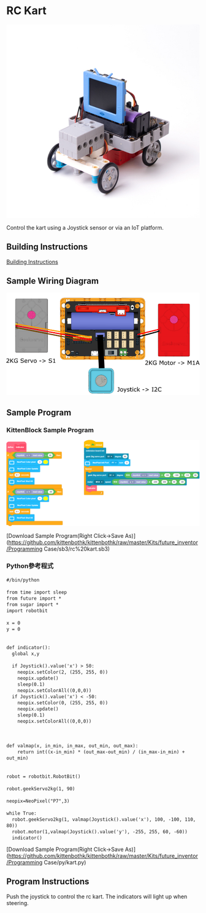# RC Kart

![](../images/car.jpg)

Control the kart using a Joystick sensor or via an IoT platform.

## Building Instructions


[Building Instructions](./pdf/rc_kart.pdf)


## Sample Wiring Diagram

![](../images/rc_kart_wire.png)
## Sample Program

### KittenBlock Sample Program

![](../images/rc_kart_code.png)

[Download Sample Program(Right Click->Save As)](https://github.com/kittenbothk/kittenbothk/raw/master/Kits/future_inventor/Programming Case/sb3/rc%20kart.sb3)

### Python參考程式

    #/bin/python
    
    from time import sleep
    from future import *
    from sugar import *
    import robotbit

    x = 0
    y = 0
    
    
    def indicator():
      global x,y
    
      if Joystick().value('x') > 50:
        neopix.setColor(2, (255, 255, 0))
        neopix.update()
        sleep(0.1)
        neopix.setColorAll((0,0,0))
      if Joystick().value('x') < -50:
        neopix.setColor(0, (255, 255, 0))
        neopix.update()
        sleep(0.1)
        neopix.setColorAll((0,0,0))
    
    
    
    def valmap(x, in_min, in_max, out_min, out_max):
        return int((x-in_min) * (out_max-out_min) / (in_max-in_min) + out_min)
    
    
    robot = robotbit.RobotBit()
    
    robot.geekServo2kg(1, 90)
    
    neopix=NeoPixel("P7",3)
    
    while True:
      robot.geekServo2kg(1, valmap(Joystick().value('x'), 100, -100, 110, 80))
      robot.motor(1,valmap(Joystick().value('y'), -255, 255, 60, -60))
      indicator()

[Download Sample Program(Right Click->Save As)](https://github.com/kittenbothk/kittenbothk/raw/master/Kits/future_inventor/Programming Case/py/kart.py)

## Program Instructions

Push the joystick to control the rc kart. The indicators will light up when steering.